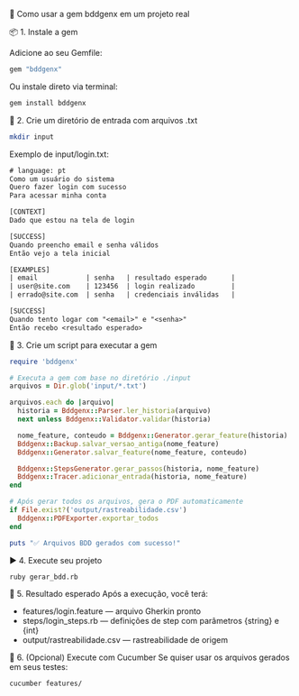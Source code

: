 🚀 Como usar a gem bddgenx em um projeto real

📦 1. Instale a gem

Adicione ao seu Gemfile:
```ruby
gem "bddgenx"
```
Ou instale direto via terminal:
```sh
gem install bddgenx
```

📁 2. Crie um diretório de entrada com arquivos .txt
```sh
mkdir input
```

Exemplo de input/login.txt:
```txt
# language: pt
Como um usuário do sistema
Quero fazer login com sucesso
Para acessar minha conta

[CONTEXT]
Dado que estou na tela de login

[SUCCESS]
Quando preencho email e senha válidos
Então vejo a tela inicial

[EXAMPLES]
| email            | senha   | resultado esperado      |
| user@site.com    | 123456  | login realizado         |
| errado@site.com  | senha   | credenciais inválidas   |

[SUCCESS]
Quando tento logar com "<email>" e "<senha>"
Então recebo <resultado esperado>
```

🧠 3. Crie um script para executar a gem
```ruby
require 'bddgenx'

# Executa a gem com base no diretório ./input
arquivos = Dir.glob('input/*.txt')

arquivos.each do |arquivo|
  historia = Bddgenx::Parser.ler_historia(arquivo)
  next unless Bddgenx::Validator.validar(historia)

  nome_feature, conteudo = Bddgenx::Generator.gerar_feature(historia)
  Bddgenx::Backup.salvar_versao_antiga(nome_feature)
  Bddgenx::Generator.salvar_feature(nome_feature, conteudo)

  Bddgenx::StepsGenerator.gerar_passos(historia, nome_feature)
  Bddgenx::Tracer.adicionar_entrada(historia, nome_feature)
end

# Após gerar todos os arquivos, gera o PDF automaticamente
if File.exist?('output/rastreabilidade.csv')
  Bddgenx::PDFExporter.exportar_todos
end

puts "✅ Arquivos BDD gerados com sucesso!"
```

▶️ 4. Execute seu projeto
```sh
ruby gerar_bdd.rb
```

📂 5. Resultado esperado
Após a execução, você terá:

- features/login.feature — arquivo Gherkin pronto
- steps/login_steps.rb — definições de step com parâmetros {string} e {int}
- output/rastreabilidade.csv — rastreabilidade de origem

🧪 6. (Opcional) Execute com Cucumber
Se quiser usar os arquivos gerados em seus testes:
```sh
cucumber features/
```

